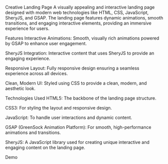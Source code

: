 Creative Landing Page
A visually appealing and interactive landing page designed with modern web technologies like HTML, CSS, JavaScript, SheryJS, and GSAP. The landing page features dynamic animations, smooth transitions, and engaging interactive elements, providing an immersive experience for users.

Features
Interactive Animations: Smooth, visually rich animations powered by GSAP to enhance user engagement.

SheryJS Integration: Interactive content that uses SheryJS to provide an engaging experience.

Responsive Layout: Fully responsive design ensuring a seamless experience across all devices.

Clean, Modern UI: Styled using CSS to provide a clean, modern, and aesthetic look.

Technologies Used
HTML5: The backbone of the landing page structure.

CSS3: For styling the layout and responsive design.

JavaScript: To handle user interactions and dynamic content.

GSAP (GreenSock Animation Platform): For smooth, high-performance animations and transitions.

SheryJS: A JavaScript library used for creating unique interactive and engaging content on the landing page.

Demo
